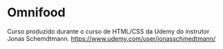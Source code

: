 # Omnifood

Curso produzido durante o curso de HTML/CSS da Udemy do instrutor Jonas Schemdtmann. https://www.udemy.com/user/jonasschmedtmann/
